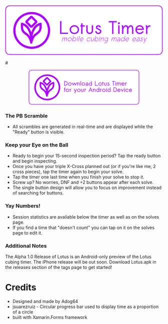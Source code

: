 <p align="center">
    <img src="https://github.com/Adog64/Lotus-Mobile/blob/master/LotusTitleIcon.png">
</p>
#

<p align="center">
    <a href="https://github.com/Adog64/Lotus-Mobile/releases/download/v1.2-alpha/Lotus.apk"><img src="https://github.com/Adog64/Lotus-Mobile/blob/master/AndroidDownloadIcon.png"></a>
</p>

### The PB Scramble

- All scrambles are generated in real-time and are displayed while the "Ready" button is visible. 

### Keep your Eye on the Ball

- Ready to begin your 15-second inspection period? Tap the ready button and begin inspecting. 
- Once you have your triple X-Cross planned out (or if you're like me, 2 cross pieces), tap the timer again to begin your solve.
- Tap the timer one last time when you finish your solve to stop it.
- Screw up? No worries, DNF and +2 buttons appear after each solve.
- The single button design will allow you to focus on improvement instead of searching for buttons.

### Yay Numbers!
- Session statistics are available below the timer as well as on the solves page.
- If you find a time that "doesn't count" you can tap on it on the solves page to edit it.

### Additional Notes
The Alpha 1.0 Release of Lotus is an Android-only preview of the Lotus cubing timer. The iPhone release will be out soon. 
Download Lotus.apk in the releases section of the tags page to get started!

# Credits
- Designed and made by Adog64
- jsuarezruiz - Circular progress bar used to display time as a proportion of a circle
- built with Xamarin.Forms framework
